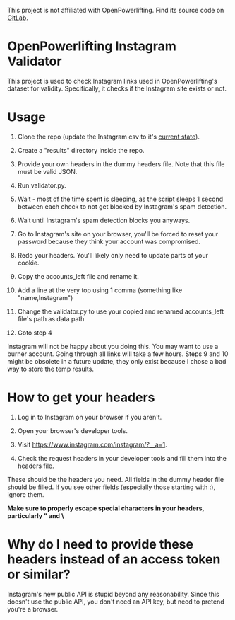 This project is not affiliated with OpenPowerlifting. Find its source code on [GitLab](https://gitlab.com/openpowerlifting).

# OpenPowerlifting Instagram Validator

This project is used to check Instagram links used in OpenPowerlifting's dataset for validity. Specifically, it checks if the Instagram site exists or not.


# Usage

1. Clone the repo (update the Instagram csv to it's [current state](https://gitlab.com/openpowerlifting/opl-data/-/blob/main/lifter-data/social-instagram.csv)).

2. Create a "results" directory inside the repo.

3. Provide your own headers in the dummy headers file. Note that this file must be valid JSON.

4. Run validator.py.

5. Wait - most of the time spent is sleeping, as the script sleeps 1 second between each check to not get blocked by Instagram's spam detection.

6. Wait until Instagram's spam detection blocks you anyways.

7. Go to Instagram's site on your browser, you'll be forced to reset your password because they think your account was compromised.

8. Redo your headers. You'll likely only need to update parts of your cookie.

9. Copy the accounts_left file and rename it.

10. Add a line at the very top using 1 comma (something like "name,Instagram")

11. Change the validator.py to use your copied and renamed accounts_left file's path as data path

12. Goto step 4

Instagram will not be happy about you doing this. You may want to use a burner account. Going through all links will take a few hours. Steps 9 and 10 might be obsolete in a future update, they only exist because I chose a bad way to store the temp results.

# How to get your headers

1. Log in to Instagram on your browser if you aren't.

2. Open your browser's developer tools.

3. Visit https://www.instagram.com/instagram/?__a=1.

4. Check the request headers in your developer tools and fill them into the headers file.

These should be the headers you need. All fields in the dummy header file should be filled. If you see other fields (especially those starting with :), ignore them.

**Make sure to properly escape special characters in your headers, particularly " and \\**

# Why do I need to provide these headers instead of an access token or similar?

Instagram's new public API is stupid beyond any reasonability. Since this doesn't use the public API, you don't need an API key, but need to pretend you're a browser.
